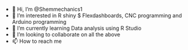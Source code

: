 - 👋 Hi, I’m @Shemmechanics1
- 👀 I’m interested in R shiny $ Flexdashboards, CNC programming and Arduino programming
- 🌱 I’m currently learning Data analysis using R Studio
- 💞️ I’m looking to collaborate on all the above
- 📫 How to reach me 

<!---
Shemmechanics1/Shemmechanics1 is a ✨ special ✨ repository because its `README.md` (this file) appears on your GitHub profile.
You can click the Preview link to take a look at your changes.
--->
